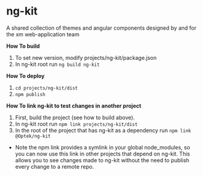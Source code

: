 # ng-kit
A shared collection of themes and angular components designed by and for the xm web-application team

**How To build**
1. To set new version, modify projects/ng-kit/package.json
2. In ng-kit root run `ng build ng-kit`

**How To deploy**
1. `cd projects/ng-kit/dist` 
2. `npm publish`

**How To link ng-kit to test changes in another project**
1. First, build the project (see how to build above).
2. In ng-kit root run `npm link projects/ng-kit/dist`
3. In the root of the project that has ng-kit as a dependency run `npm link @Optek/ng-kit`
* Note the npm link provides a symlink in your global node_modules, so you can now use this link in
 other projects that depend on ng-kit.  This allows you to see changes made to ng-kit 
 without the need to publish every change to a remote repo.
